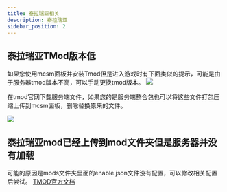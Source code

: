 ```yaml
---
title: 泰拉瑞亚相关
description: 泰拉瑞亚
sidebar_position: 2
---
```


## 泰拉瑞亚TMod版本低

如果您使用mcsm面板并安装Tmod但是进入游戏时有下面类似的提示，可能是由于服务器tmod版本不高，可以手动更换tmod版本。
![](https://cn-sy1.rains3.com/rainyun-assets/pic/2024/01/20240119110734_70f8d4e65dc8e7d04d4d1357cc2d1650.png)

在tmod官网下载服务端文件，如果您的是服务端整合包也可以将这些文件打包压缩上传到mcsm面板，删除替换原来的文件。

![](https://cn-sy1.rains3.com/rainyun-assets/pic/2024/01/20240119112153_bc7dccda918543562f17e69d317d674a.png)


## 泰拉瑞亚mod已经上传到mod文件夹但是服务器并没有加载

可能的原因是mods文件夹里面的enable.json文件没有配置，可以修改相关配置后尝试。
[TMOD官方文档](https://github.com/tModLoader/tModLoader/wiki/tModLoader-guide-for-players)